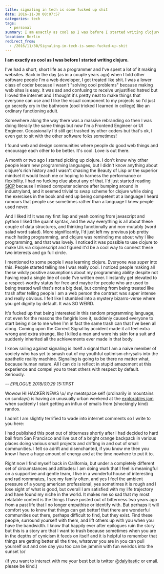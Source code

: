 ```yaml
---
title: signaling in tech is some fucked up shit
date: 2016-11-30 00:07:57
categories: tech
tags:
  - personal
summary: I am exactly as cool as I was before I started writing clojure.
location: Berlin
redirect_from:
  - /2016/11/30/Signaling-in-tech-is-some-fucked-up-shit
---
```


<strong>I am exactly as cool as I was before I started writing clojure.</strong>

<!-- more -->

I've had a short, short life as a programmer and I've spent a lot of it making websites. Back in the day (as in a couple years ago) when I told other software people I'm a web developer, I got treated like shit. I was a lower class of coder because I wasn't "solving cool problems" because making web sites is easy. It was sad and confusing to receive unjustified hatred but I loved the internet and I thought it's pretty neat to make things that everyone can use and I like the visual component to my projects so I'd just go secretly cry in the bathroom (cool tricked I learned in college) like an ordinary functioning adult.

Somewhere along the way there was a massive rebranding so then I was doing literally the same things but now I'm a Frontend Engineer or UI Engineer. Occasionally I'd still get trashed by other coders but that's ok, I even get to sit with the other software folks sometimes!

I found web and design communities where people do good web things and encourage each other to be better. It's cool. Love is out there.

A month or two ago I started picking up clojure. I don't know why other people learn new programming languages, but I didn't know anything about clojure's rich history and I wasn't chasing the Beauty of Lisp or the superior mindset it would teach me or hoping to harness the performance or flexibility. I had no fucking clue about any of that. I'd just started reading [SICP](https://mitpress.mit.edu/sicp) because I missed computer science after bumping around in industryland, and it seemed trivial to swap scheme for clojure while doing the exercises in the book and end up being competent at a language I heard rumours that people use sometimes rather than a language I knew people used never.

And I liked it! It was my first lisp and yeah coming from javascript and python I liked the quaint syntax, and the way everything is all about these couple of data structures, and thinking functionally and non-mutably (word salad word salad). More significantly, I'd just left my previous job pretty much hating programming, and clojure was reminding me about why I like programming, and that was lovely. I noticed it was possible to use clojure to make UIs via clojurescript and figured it'd be a cool way to connect these two interests and go full circle.

I mentioned to some people I was learning clojure. Everyone was _super_ into this. People started telling me I was really cool. I noticed people making all these wildly positive assumptions about my programming ability despite not having read a single line of code I've written ever. I instantly get elevated to a respect-worthy status for free and maybe for people who are used to being treated well that's not a big deal, but coming from being treated like trash after telling people I am a web person the contrast was super intense and really obvious. I felt like I stumbled into a mystery bizarro-verse where you get dignity by default. It was SO WEIRD.

It's fucked up that being interested in this random programming language, not even for the reasons the fangirls love it, suddenly caused everyone to start being nice to me when I'm in fact the same trash can that I've been all along. Coming upon the Correct Signal by accident made it all feel extra wrong and extra strange, like I killed a man and wore his skin for a suit and suddenly inherited all the achievements ever made in that body.

I know railing against signaling is itself a signal that I am a naive member of society who has yet to smash out of my youthful optimism chrysalis into the apathetic reality machine. Signaling is going to be there no matter what, because human nature. All I can do is reflect in stupid amazement at this experience and compel you to treat others with respect by default. Seriously.

--
<span class="mute">_EPILOGUE 2018/07/29 15:11PST_</span>

<span class="mute">Wowow HI HACKER NEWS \o/ my meatspace self (ordinarily in mountains on sundays) is having an unusually urban weekend at the [explorables jam](https://explorabl.es/jam) when suddenly I start getting an influx of emails from (shockingly kind) randos.</span>

<span class="mute">I admit I am slightly terrified to wade into internet comments so I write to you here:</span>

<span class="mute">I had published this post out of bitterness shortly after I had decided to hard bail from San Francisco and live out of a bright orange backpack in various places doing various small projects and drifting in and out of small communities. I felt so adrift and disenchanted, if you know me then you know I have a huge amount of energy and at the time nowhere to put it to.</span>

<span class="mute">Right now I find myself back in California, but under a completely different set of circumstances and attitudes: I am doing work that I feel is meaningful on a supportive and gentle team, I live in a wonderful house of interesting and rad roommates, I see my family often, and yes I feel the ambient pressure of a young american professional, yes sometimes it is rough and I lose sight of what is good, but overall I am satisfied with my life trajectory and have found my niche in the world. It makes me so sad that my most relatable content is the things I have posted out of bitterness two years ago from a past life that I no longer empathise or identify with. But perhaps it will comfort you to know that things can get better! that there are wonderful communities out there, perhaps difficult to find, but they exist. Find these people, surround yourself with them, and lift others up with you when you have the bandwidth. I know that happily ever after epilogues ruin the story but this is a story arc that I want to trash because sometimes when you are in the depths of cynicism it feeds on itself and it is helpful to remember that things are getting better all the time, whatever you are in you can pull yourself out and one day you too can be jammin with fun weirdos into the sunset \o/</span>

<span class="mute">(if you want to interact with me your best bet is twitter @[daiyitastic](https://twitter.com/daiyitastic) or email. please be kind.)</span>
